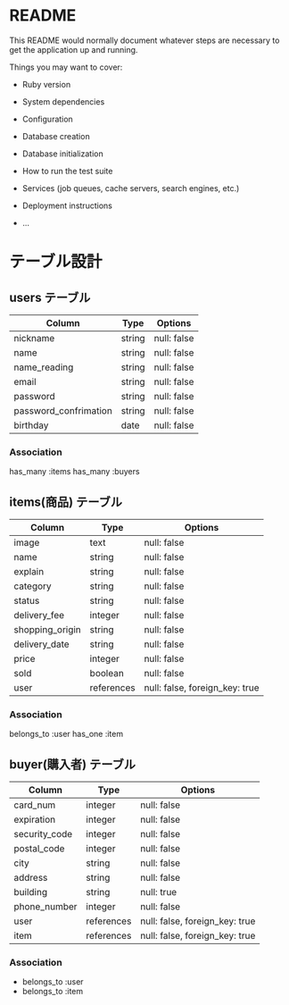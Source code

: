 # README

This README would normally document whatever steps are necessary to get the
application up and running.

Things you may want to cover:

* Ruby version

* System dependencies

* Configuration

* Database creation

* Database initialization

* How to run the test suite

* Services (job queues, cache servers, search engines, etc.)

* Deployment instructions

* ...
# テーブル設計

## users テーブル

| Column                    | Type   | Options     |
| ------------------------- | ------ | ----------- |
| nickname                  | string | null: false |
| name                      | string | null: false |
| name_reading              | string | null: false |
| email                     | string | null: false |
| password                  | string | null: false |
| password_confrimation     | string | null: false |
| birthday                  | date   | null: false |


### Association
 has_many :items
 has_many :buyers


## items(商品) テーブル

| Column           | Type      | Options                       |
| ---------------- | --------- | ----------------------------- |
| image            | text      | null: false                   |
| name             | string    | null: false                   |
| explain          | string    | null: false                   |
| category         | string    | null: false                   |
| status           | string    | null: false                   |
| delivery_fee     | integer   | null: false                   |
| shopping_origin  | string    | null: false                   |
| delivery_date    | string    | null: false                   |
| price            | integer   | null: false                   |
| sold             | boolean   | null: false                   |
| user             |references | null: false, foreign_key: true|


### Association
 belongs_to :user
 has_one :item


## buyer(購入者) テーブル

| Column           | Type      | Options                       |
| ---------------- | ----------| ----------------------------- |
| card_num         | integer   | null: false                   |
| expiration       | integer   | null: false                   |
| security_code    | integer   | null: false                   |
| postal_code      | integer   | null: false                   |
| city             | string    | null: false                   |
| address          | string    | null: false                   |
| building         | string    | null: true                    |
| phone_number     | integer   | null: false                   |
| user             |references | null: false, foreign_key: true|
| item             |references | null: false, foreign_key: true|


### Association

- belongs_to :user
- belongs_to :item


